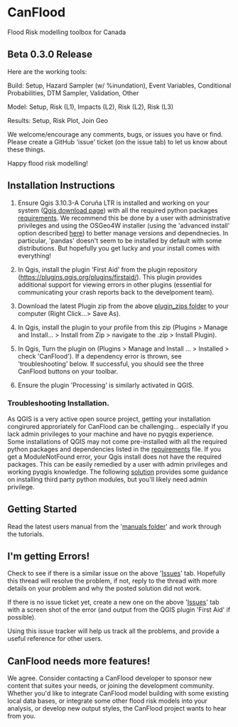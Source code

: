 # CanFlood
Flood Risk modelling toolbox for Canada

## Beta 0.3.0 Release

Here are the working tools:

  Build: Setup, Hazard Sampler (w/ %inundation), Event Variables, Conditional Probabilities, DTM Sampler, Validation, Other

  Model: Setup, Risk (L1), Impacts (L2), Risk (L2), Risk (L3)

  Results: Setup, Risk Plot, Join Geo

We welcome/encourage any comments, bugs, or issues you have or find. Please create a GitHub 'issue' ticket (on the issue tab) to let us know about these things.

Happy flood risk modelling!

## Installation Instructions 

1) Ensure Qgis 3.10.3-A Coruña LTR is installed and working on your system ([Qgis download page](https://qgis.org/en/site/forusers/download.html)) with all the required python packages [requirements](https://github.com/IBIGroupCanWest/CanFlood/tree/master/requirements). We recommend this be done by a user with administrative privileges and using the OSGeo4W installer (using the 'advanced install' option described [here](https://github.com/IBIGroupCanWest/CanFlood/issues/6#issuecomment-592091488)) to better manage versions and dependnecies.  In particular, 'pandas' doesn't seem to be installed by default with some distributions.  But hopefully you get lucky and your install comes with everything!

2) In Qgis, install the plugin 'First Aid' from the plugin repository (https://plugins.qgis.org/plugins/firstaid/). This plugin provides additional support for viewing errors in other plugins (essential for communicating your crash reports back to the develpoment team).

3) Download the latest Plugin zip from the above [plugin_zips folder](https://github.com/IBIGroupCanWest/CanFlood/tree/master/plugin_zips) to your computer (Right Click...> Save As).

4) In Qgis, install the plugin to your profile from this zip  (Plugins > Manage and Install... > Install from Zip > navigate to the .zip > Install Plugin).

5) In Qgis, Turn the plugin on (Plugins > Manage and Install ... > Installed > check 'CanFlood'). If a dependency error is thrown, see 'troubleshooting' below.  If successful, you should see the three CanFlood buttons on your toolbar.

6) Ensure the plugin 'Processing' is similarly activated in QGIS.

### Troubleshooting Installation.

As QGIS is a very active open source project, getting your installation congirured approriately for CanFlood can be challenging... especially if you lack admin privileges to your machine and have no pyqgis experience. Some installations of QGIS may not come pre-installed with all the required python packages and dependencies listed in the [requirements](https://github.com/IBIGroupCanWest/CanFlood/tree/master/requirements) file.  If you get a ModuleNotFound error, your Qgis install does not have the required packages. This can be easily remedied by a user with admin privileges and working pyqgis knowledge.  The following [solution](https://github.com/IBIGroupCanWest/CanFlood/issues/6#issuecomment-592091488) provides some guidance on installing third party python modules, but you'll likely need admin privilege. 


## Getting Started

Read the latest users manual from the  '[manuals folder](https://github.com/IBIGroupCanWest/CanFlood/tree/master/manual)' and work through the tutorials.


## I'm getting Errors!
Check to see if there is a similar issue on the above '[Issues](https://github.com/IBIGroupCanWest/CanFlood/issues)' tab.  Hopefully this thread will resolve the problem, if not, reply to the thread with more details on your problem and why the posted solution did not work.

If there is no issue ticket yet, create a new one on the above '[Issues](https://github.com/IBIGroupCanWest/CanFlood/issues)' tab with a screen shot of the error (and output from the QGIS plugin 'First Aid' if possible). 

Using this issue tracker will help us track all the problems, and provide a useful reference for other users.

## CanFlood needs more features!
We agree. Consider contacting a CanFlood developer to sponsor new content that suites your needs, or joining the development community. Whether you'd like to integrate CanFlood model building with some existing local data bases, or integrate some other flood risk models into your analysis, or develop new output styles, the CanFlood project wants to hear from you.
